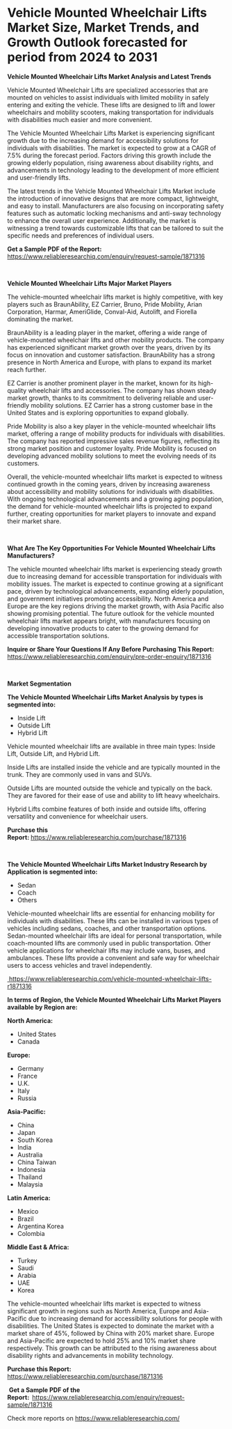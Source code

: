 <p><h1>Vehicle Mounted Wheelchair Lifts Market Size, Market Trends, and Growth Outlook forecasted for period from 2024 to 2031</h1></p><p><strong>Vehicle Mounted Wheelchair Lifts Market Analysis and Latest Trends</strong></p>
<p><p>Vehicle Mounted Wheelchair Lifts are specialized accessories that are mounted on vehicles to assist individuals with limited mobility in safely entering and exiting the vehicle. These lifts are designed to lift and lower wheelchairs and mobility scooters, making transportation for individuals with disabilities much easier and more convenient.</p><p>The Vehicle Mounted Wheelchair Lifts Market is experiencing significant growth due to the increasing demand for accessibility solutions for individuals with disabilities. The market is expected to grow at a CAGR of 7.5% during the forecast period. Factors driving this growth include the growing elderly population, rising awareness about disability rights, and advancements in technology leading to the development of more efficient and user-friendly lifts.</p><p>The latest trends in the Vehicle Mounted Wheelchair Lifts Market include the introduction of innovative designs that are more compact, lightweight, and easy to install. Manufacturers are also focusing on incorporating safety features such as automatic locking mechanisms and anti-sway technology to enhance the overall user experience. Additionally, the market is witnessing a trend towards customizable lifts that can be tailored to suit the specific needs and preferences of individual users.</p></p>
<p><strong>Get a Sample PDF of the Report:&nbsp;</strong> <a href="https://www.reliableresearchiq.com/enquiry/request-sample/1871316">https://www.reliableresearchiq.com/enquiry/request-sample/1871316</a></p>
<p>&nbsp;</p>
<p><strong>Vehicle Mounted Wheelchair Lifts Major Market Players</strong></p>
<p><p>The vehicle-mounted wheelchair lifts market is highly competitive, with key players such as BraunAbility, EZ Carrier, Bruno, Pride Mobility, Arian Corporation, Harmar, AmeriGlide, Conval-Aid, Autolift, and Fiorella dominating the market.</p><p>BraunAbility is a leading player in the market, offering a wide range of vehicle-mounted wheelchair lifts and other mobility products. The company has experienced significant market growth over the years, driven by its focus on innovation and customer satisfaction. BraunAbility has a strong presence in North America and Europe, with plans to expand its market reach further.</p><p>EZ Carrier is another prominent player in the market, known for its high-quality wheelchair lifts and accessories. The company has shown steady market growth, thanks to its commitment to delivering reliable and user-friendly mobility solutions. EZ Carrier has a strong customer base in the United States and is exploring opportunities to expand globally.</p><p>Pride Mobility is also a key player in the vehicle-mounted wheelchair lifts market, offering a range of mobility products for individuals with disabilities. The company has reported impressive sales revenue figures, reflecting its strong market position and customer loyalty. Pride Mobility is focused on developing advanced mobility solutions to meet the evolving needs of its customers.</p><p>Overall, the vehicle-mounted wheelchair lifts market is expected to witness continued growth in the coming years, driven by increasing awareness about accessibility and mobility solutions for individuals with disabilities. With ongoing technological advancements and a growing aging population, the demand for vehicle-mounted wheelchair lifts is projected to expand further, creating opportunities for market players to innovate and expand their market share.</p></p>
<p>&nbsp;</p>
<p><strong>What Are The Key Opportunities For Vehicle Mounted Wheelchair Lifts Manufacturers?</strong></p>
<p><p>The vehicle mounted wheelchair lifts market is experiencing steady growth due to increasing demand for accessible transportation for individuals with mobility issues. The market is expected to continue growing at a significant pace, driven by technological advancements, expanding elderly population, and government initiatives promoting accessibility. North America and Europe are the key regions driving the market growth, with Asia Pacific also showing promising potential. The future outlook for the vehicle mounted wheelchair lifts market appears bright, with manufacturers focusing on developing innovative products to cater to the growing demand for accessible transportation solutions.</p></p>
<p><strong>Inquire or Share Your Questions If Any Before Purchasing This Report:</strong> <a href="https://www.reliableresearchiq.com/enquiry/pre-order-enquiry/1871316">https://www.reliableresearchiq.com/enquiry/pre-order-enquiry/1871316</a></p>
<p>&nbsp;</p>
<p><strong>Market Segmentation</strong></p>
<p><strong>The Vehicle Mounted Wheelchair Lifts Market Analysis by types is segmented into:</strong></p>
<p><ul><li>Inside Lift</li><li>Outside Lift</li><li>Hybrid Lift</li></ul></p>
<p><p>Vehicle mounted wheelchair lifts are available in three main types: Inside Lift, Outside Lift, and Hybrid Lift.</p><p>Inside Lifts are installed inside the vehicle and are typically mounted in the trunk. They are commonly used in vans and SUVs.</p><p>Outside Lifts are mounted outside the vehicle and typically on the back. They are favored for their ease of use and ability to lift heavy wheelchairs.</p><p>Hybrid Lifts combine features of both inside and outside lifts, offering versatility and convenience for wheelchair users.</p></p>
<p><strong>Purchase this Report:&nbsp;</strong><a href="https://www.reliableresearchiq.com/purchase/1871316">https://www.reliableresearchiq.com/purchase/1871316</a></p>
<p>&nbsp;</p>
<p><strong>The Vehicle Mounted Wheelchair Lifts Market Industry Research by Application is segmented into:</strong></p>
<p><ul><li>Sedan</li><li>Coach</li><li>Others</li></ul></p>
<p><p>Vehicle-mounted wheelchair lifts are essential for enhancing mobility for individuals with disabilities. These lifts can be installed in various types of vehicles including sedans, coaches, and other transportation options. Sedan-mounted wheelchair lifts are ideal for personal transportation, while coach-mounted lifts are commonly used in public transportation. Other vehicle applications for wheelchair lifts may include vans, buses, and ambulances. These lifts provide a convenient and safe way for wheelchair users to access vehicles and travel independently.</p></p>
<p><a href="https://www.reliableresearchiq.com/vehicle-mounted-wheelchair-lifts-r1871316">&nbsp;https://www.reliableresearchiq.com/vehicle-mounted-wheelchair-lifts-r1871316</a></p>
<p><strong>In terms of Region, the Vehicle Mounted Wheelchair Lifts Market Players available by Region are:</strong></p>
<p>
    <p> <strong> North America: </strong>
        <ul>
            <li>United States</li>
            <li>Canada</li>
        </ul>
        </p> 
    <p> <strong> Europe: </strong>
        <ul>
            <li>Germany</li>
            <li>France</li>
            <li>U.K.</li>
            <li>Italy</li>
            <li>Russia</li>
        </ul>
        </p> 
    <p> <strong> Asia-Pacific: </strong>
        <ul>
            <li>China</li>
            <li>Japan</li>
            <li>South Korea</li>
            <li>India</li>
            <li>Australia</li>
            <li>China Taiwan</li>
            <li>Indonesia</li>
            <li>Thailand</li>
            <li>Malaysia</li>
        </ul>
        </p> 
    <p> <strong> Latin America: </strong>
        <ul>
            <li>Mexico</li>
            <li>Brazil</li>
            <li>Argentina Korea</li>
            <li>Colombia</li>
        </ul>
        </p> 
    <p> <strong> Middle East & Africa: </strong>
        <ul>
            <li>Turkey</li>
            <li>Saudi</li>
            <li>Arabia</li>
            <li>UAE</li>
            <li>Korea</li>
        </ul>
    </p>
    </p>
<p><p>The vehicle-mounted wheelchair lifts market is expected to witness significant growth in regions such as North America, Europe and Asia-Pacific due to increasing demand for accessibility solutions for people with disabilities. The United States is expected to dominate the market with a market share of 45%, followed by China with 20% market share. Europe and Asia-Pacific are expected to hold 25% and 10% market share respectively. This growth can be attributed to the rising awareness about disability rights and advancements in mobility technology.</p></p>
<p><strong>Purchase this Report: </strong><a href="https://www.reliableresearchiq.com/purchase/1871316">https://www.reliableresearchiq.com/purchase/1871316</a></p>
<p>&nbsp;<strong>Get a Sample PDF of the Report:&nbsp;&nbsp;</strong><a href="https://www.reliableresearchiq.com/enquiry/request-sample/1871316">https://www.reliableresearchiq.com/enquiry/request-sample/1871316</a></p>
<p><strong></strong></p>
<p>Check more reports on <a href="https://www.reliableresearchiq.com/">https://www.reliableresearchiq.com/</a></p>